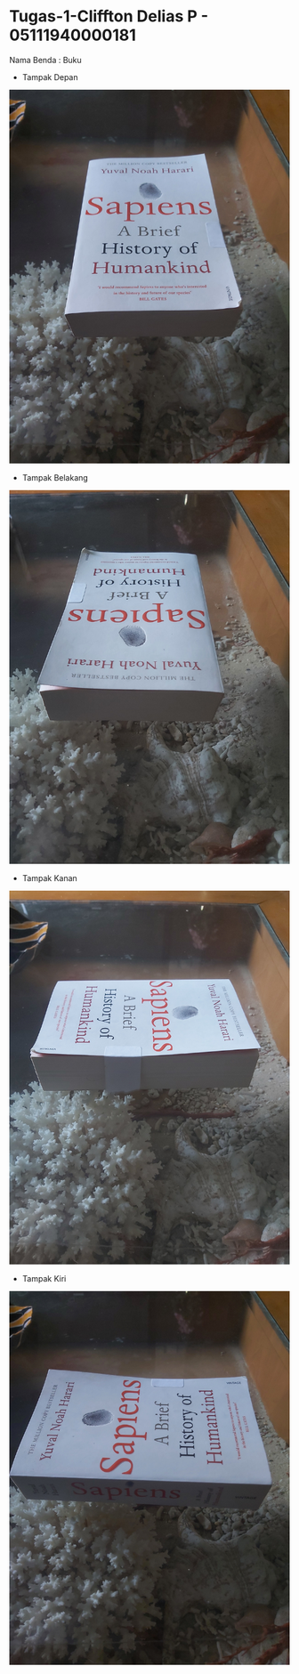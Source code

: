 # Tugas-1-Cliffton Delias P - 05111940000181

Nama Benda : Buku

- Tampak Depan

![](buku%20depan.jpg)

- Tampak Belakang

![](buku%20belakang.jpg)

- Tampak Kanan

![](buku%20kanan.jpg)

- Tampak Kiri

![](buku%20kiri.jpg)
